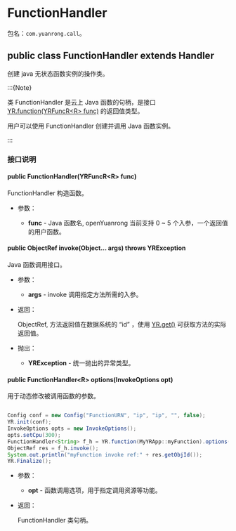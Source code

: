 # FunctionHandler

包名：`com.yuanrong.call`。

## public class FunctionHandler<R> extends Handler

创建 java 无状态函数实例的操作类。

:::{Note}

类 FunctionHandler 是云上 Java 函数的句柄，是接口 [YR.function(YRFuncR&lt;R&gt; func)](function.md) 的返回值类型。

用户可以使用 FunctionHandler 创建并调用 Java 函数实例。

:::

### 接口说明

#### public FunctionHandler(YRFuncR&lt;R&gt; func)

FunctionHandler 构造函数。

- 参数：

   - **func** - Java 函数名, openYuanrong 当前支持 0 ~ 5 个入参，一个返回值的用户函数。

#### public ObjectRef invoke(Object... args) throws YRException

Java 函数调用接口。

- 参数：

   - **args** - invoke 调用指定方法所需的入参。

- 返回：

    ObjectRef, 方法返回值在数据系统的 “id” ，使用 [YR.get()](get.md) 可获取方法的实际返回值。

- 抛出：

   - **YRException** - 统一抛出的异常类型。

#### public FunctionHandler&lt;R&gt; options(InvokeOptions opt)

用于动态修改被调用函数的参数。

```java

Config conf = new Config("FunctionURN", "ip", "ip", "", false);
YR.init(conf);
InvokeOptions opts = new InvokeOptions();
opts.setCpu(300);
FunctionHandler<String> f_h = YR.function(MyYRApp::myFunction).options(opts);
ObjectRef res = f_h.invoke();
System.out.println("myFunction invoke ref:" + res.getObjId());
YR.Finalize();
```

- 参数：

   - **opt** - 函数调用选项，用于指定调用资源等功能。

- 返回：

    FunctionHandler 类句柄。
